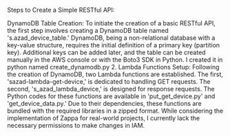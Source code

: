 Steps to Create a Simple RESTful API:

DynamoDB Table Creation:
To initiate the creation of a basic RESTful API, the first step involves creating a DynamoDB table named
's.azad_device_table.' DynamoDB, being a non-relational database with a key-value structure, requires the initial definition of a 
 primary key (partition key). Additional keys can be added later, and the table can be created manually in the AWS console or with the Boto3 SDK in Python. 
 I created it in python named create_dynamodb.py
2. Lambda Functions Setup:
Following the creation of DynamoDB, two Lambda functions are established. The first, 'sazad-lambda-get-device,' is dedicated to handling GET requests. The second, 's_azad_lambda_device,' 
is designed for response requests. The Python codes for these functions are available in 'put_get_device.py' and 'get_device_data.py.' 
Due to their dependencies, these functions are bundled with the required libraries in a zipped format.
While considering the implementation of Zappa for real-world projects, I currently lack the necessary permissions to make changes in IAM.
